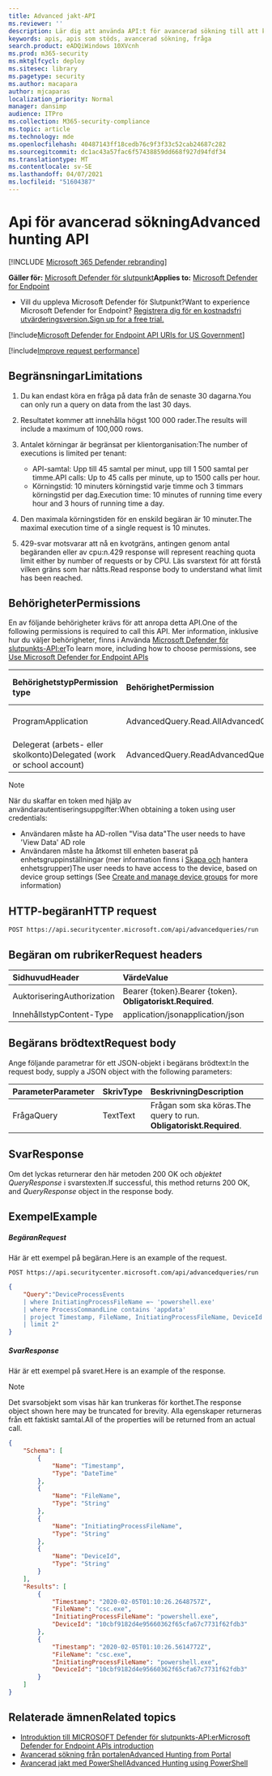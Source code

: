 ```yaml
---
title: Advanced jakt-API
ms.reviewer: ''
description: Lär dig att använda API:t för avancerad sökning till att köra avancerade frågor på Microsoft Defender för Slutpunkt. Läs mer om begränsningar och se ett exempel.
keywords: apis, apis som stöds, avancerad sökning, fråga
search.product: eADQiWindows 10XVcnh
ms.prod: m365-security
ms.mktglfcycl: deploy
ms.sitesec: library
ms.pagetype: security
ms.author: macapara
author: mjcaparas
localization_priority: Normal
manager: dansimp
audience: ITPro
ms.collection: M365-security-compliance
ms.topic: article
ms.technology: mde
ms.openlocfilehash: 40487143ff18cedb76c9f3f33c52cab24687c282
ms.sourcegitcommit: dc1ac43a57fac6f57438859dd668f927d94fdf34
ms.translationtype: MT
ms.contentlocale: sv-SE
ms.lasthandoff: 04/07/2021
ms.locfileid: "51604387"
---
```

# <a name="advanced-hunting-api"></a><span data-ttu-id="c991a-105">Api för avancerad sökning</span><span class="sxs-lookup"><span data-stu-id="c991a-105">Advanced hunting API</span></span>

[!INCLUDE [Microsoft 365 Defender rebranding](../../includes/microsoft-defender.md)]


<span data-ttu-id="c991a-106">**Gäller för:** [Microsoft Defender för slutpunkt](https://go.microsoft.com/fwlink/?linkid=2154037)</span><span class="sxs-lookup"><span data-stu-id="c991a-106">**Applies to:** [Microsoft Defender for Endpoint](https://go.microsoft.com/fwlink/?linkid=2154037)</span></span>

- <span data-ttu-id="c991a-107">Vill du uppleva Microsoft Defender för Slutpunkt?</span><span class="sxs-lookup"><span data-stu-id="c991a-107">Want to experience Microsoft Defender for Endpoint?</span></span> [<span data-ttu-id="c991a-108">Registrera dig för en kostnadsfri utvärderingsversion.</span><span class="sxs-lookup"><span data-stu-id="c991a-108">Sign up for a free trial.</span></span>](https://www.microsoft.com/microsoft-365/windows/microsoft-defender-atp?ocid=docs-wdatp-exposedapis-abovefoldlink) 

[!include[Microsoft Defender for Endpoint API URIs for US Government](../../includes/microsoft-defender-api-usgov.md)]

[!include[Improve request performance](../../includes/improve-request-performance.md)]

## <a name="limitations"></a><span data-ttu-id="c991a-109">Begränsningar</span><span class="sxs-lookup"><span data-stu-id="c991a-109">Limitations</span></span>

1. <span data-ttu-id="c991a-110">Du kan endast köra en fråga på data från de senaste 30 dagarna.</span><span class="sxs-lookup"><span data-stu-id="c991a-110">You can only run a query on data from the last 30 days.</span></span>

2. <span data-ttu-id="c991a-111">Resultatet kommer att innehålla högst 100 000 rader.</span><span class="sxs-lookup"><span data-stu-id="c991a-111">The results will include a maximum of 100,000 rows.</span></span>

3. <span data-ttu-id="c991a-112">Antalet körningar är begränsat per klientorganisation:</span><span class="sxs-lookup"><span data-stu-id="c991a-112">The number of executions is limited per tenant:</span></span>
   - <span data-ttu-id="c991a-113">API-samtal: Upp till 45 samtal per minut, upp till 1 500 samtal per timme.</span><span class="sxs-lookup"><span data-stu-id="c991a-113">API calls: Up to 45 calls per minute, up to 1500 calls per hour.</span></span>
   - <span data-ttu-id="c991a-114">Körningstid: 10 minuters körningstid varje timme och 3 timmars körningstid per dag.</span><span class="sxs-lookup"><span data-stu-id="c991a-114">Execution time: 10 minutes of running time every hour and 3 hours of running time a day.</span></span>

4. <span data-ttu-id="c991a-115">Den maximala körningstiden för en enskild begäran är 10 minuter.</span><span class="sxs-lookup"><span data-stu-id="c991a-115">The maximal execution time of a single request is 10 minutes.</span></span>

5. <span data-ttu-id="c991a-116">429-svar motsvarar att nå en kvotgräns, antingen genom antal begäranden eller av cpu:n.</span><span class="sxs-lookup"><span data-stu-id="c991a-116">429 response will represent reaching quota limit either by number of requests or by CPU.</span></span> <span data-ttu-id="c991a-117">Läs svarstext för att förstå vilken gräns som har nåtts.</span><span class="sxs-lookup"><span data-stu-id="c991a-117">Read response body to understand what limit has been reached.</span></span> 

## <a name="permissions"></a><span data-ttu-id="c991a-118">Behörigheter</span><span class="sxs-lookup"><span data-stu-id="c991a-118">Permissions</span></span>

<span data-ttu-id="c991a-119">En av följande behörigheter krävs för att anropa detta API.</span><span class="sxs-lookup"><span data-stu-id="c991a-119">One of the following permissions is required to call this API.</span></span> <span data-ttu-id="c991a-120">Mer information, inklusive hur du väljer behörigheter, finns i Använda [Microsoft Defender för slutpunkts-API:er](apis-intro.md)</span><span class="sxs-lookup"><span data-stu-id="c991a-120">To learn more, including how to choose permissions, see [Use Microsoft Defender for Endpoint APIs](apis-intro.md)</span></span>

<span data-ttu-id="c991a-121">Behörighetstyp</span><span class="sxs-lookup"><span data-stu-id="c991a-121">Permission type</span></span> |   <span data-ttu-id="c991a-122">Behörighet</span><span class="sxs-lookup"><span data-stu-id="c991a-122">Permission</span></span>  |   <span data-ttu-id="c991a-123">Visningsnamn för behörighet</span><span class="sxs-lookup"><span data-stu-id="c991a-123">Permission display name</span></span>
:---|:---|:---
<span data-ttu-id="c991a-124">Program</span><span class="sxs-lookup"><span data-stu-id="c991a-124">Application</span></span> |   <span data-ttu-id="c991a-125">AdvancedQuery.Read.All</span><span class="sxs-lookup"><span data-stu-id="c991a-125">AdvancedQuery.Read.All</span></span> |    <span data-ttu-id="c991a-126">Kör avancerade frågor</span><span class="sxs-lookup"><span data-stu-id="c991a-126">'Run advanced queries'</span></span>
<span data-ttu-id="c991a-127">Delegerat (arbets- eller skolkonto)</span><span class="sxs-lookup"><span data-stu-id="c991a-127">Delegated (work or school account)</span></span> | <span data-ttu-id="c991a-128">AdvancedQuery.Read</span><span class="sxs-lookup"><span data-stu-id="c991a-128">AdvancedQuery.Read</span></span> | <span data-ttu-id="c991a-129">Kör avancerade frågor</span><span class="sxs-lookup"><span data-stu-id="c991a-129">'Run advanced queries'</span></span>

>[!Note]
> <span data-ttu-id="c991a-130">När du skaffar en token med hjälp av användarautentiseringsuppgifter:</span><span class="sxs-lookup"><span data-stu-id="c991a-130">When obtaining a token using user credentials:</span></span>
>- <span data-ttu-id="c991a-131">Användaren måste ha AD-rollen "Visa data"</span><span class="sxs-lookup"><span data-stu-id="c991a-131">The user needs to have 'View Data' AD role</span></span>
>- <span data-ttu-id="c991a-132">Användaren måste ha åtkomst till enheten baserat på enhetsgruppinställningar (mer information finns i [Skapa och](machine-groups.md) hantera enhetsgrupper)</span><span class="sxs-lookup"><span data-stu-id="c991a-132">The user needs to have access to the device, based on device group settings (See [Create and manage device groups](machine-groups.md) for more information)</span></span>

## <a name="http-request"></a><span data-ttu-id="c991a-133">HTTP-begäran</span><span class="sxs-lookup"><span data-stu-id="c991a-133">HTTP request</span></span>

```http
POST https://api.securitycenter.microsoft.com/api/advancedqueries/run
```

## <a name="request-headers"></a><span data-ttu-id="c991a-134">Begäran om rubriker</span><span class="sxs-lookup"><span data-stu-id="c991a-134">Request headers</span></span>

<span data-ttu-id="c991a-135">Sidhuvud</span><span class="sxs-lookup"><span data-stu-id="c991a-135">Header</span></span> | <span data-ttu-id="c991a-136">Värde</span><span class="sxs-lookup"><span data-stu-id="c991a-136">Value</span></span> 
:---|:---
<span data-ttu-id="c991a-137">Auktorisering</span><span class="sxs-lookup"><span data-stu-id="c991a-137">Authorization</span></span> | <span data-ttu-id="c991a-138">Bearer {token}.</span><span class="sxs-lookup"><span data-stu-id="c991a-138">Bearer {token}.</span></span> <span data-ttu-id="c991a-139">**Obligatoriskt.**</span><span class="sxs-lookup"><span data-stu-id="c991a-139">**Required**.</span></span>
<span data-ttu-id="c991a-140">Innehållstyp</span><span class="sxs-lookup"><span data-stu-id="c991a-140">Content-Type</span></span>    | <span data-ttu-id="c991a-141">application/json</span><span class="sxs-lookup"><span data-stu-id="c991a-141">application/json</span></span>

## <a name="request-body"></a><span data-ttu-id="c991a-142">Begärans brödtext</span><span class="sxs-lookup"><span data-stu-id="c991a-142">Request body</span></span>

<span data-ttu-id="c991a-143">Ange följande parametrar för ett JSON-objekt i begärans brödtext:</span><span class="sxs-lookup"><span data-stu-id="c991a-143">In the request body, supply a JSON object with the following parameters:</span></span>

<span data-ttu-id="c991a-144">Parameter</span><span class="sxs-lookup"><span data-stu-id="c991a-144">Parameter</span></span> | <span data-ttu-id="c991a-145">Skriv</span><span class="sxs-lookup"><span data-stu-id="c991a-145">Type</span></span>    | <span data-ttu-id="c991a-146">Beskrivning</span><span class="sxs-lookup"><span data-stu-id="c991a-146">Description</span></span>
:---|:---|:---
<span data-ttu-id="c991a-147">Fråga</span><span class="sxs-lookup"><span data-stu-id="c991a-147">Query</span></span> | <span data-ttu-id="c991a-148">Text</span><span class="sxs-lookup"><span data-stu-id="c991a-148">Text</span></span> |  <span data-ttu-id="c991a-149">Frågan som ska köras.</span><span class="sxs-lookup"><span data-stu-id="c991a-149">The query to run.</span></span> <span data-ttu-id="c991a-150">**Obligatoriskt.**</span><span class="sxs-lookup"><span data-stu-id="c991a-150">**Required**.</span></span>

## <a name="response"></a><span data-ttu-id="c991a-151">Svar</span><span class="sxs-lookup"><span data-stu-id="c991a-151">Response</span></span>

<span data-ttu-id="c991a-152">Om det lyckas returnerar den här metoden 200 OK och _objektet QueryResponse_ i svarstexten.</span><span class="sxs-lookup"><span data-stu-id="c991a-152">If successful, this method returns 200 OK, and _QueryResponse_ object in the response body.</span></span>


## <a name="example"></a><span data-ttu-id="c991a-153">Exempel</span><span class="sxs-lookup"><span data-stu-id="c991a-153">Example</span></span>

##### <a name="request"></a><span data-ttu-id="c991a-154">Begäran</span><span class="sxs-lookup"><span data-stu-id="c991a-154">Request</span></span>

<span data-ttu-id="c991a-155">Här är ett exempel på begäran.</span><span class="sxs-lookup"><span data-stu-id="c991a-155">Here is an example of the request.</span></span>

```http
POST https://api.securitycenter.microsoft.com/api/advancedqueries/run
```

```json
{
    "Query":"DeviceProcessEvents  
    | where InitiatingProcessFileName =~ 'powershell.exe'
    | where ProcessCommandLine contains 'appdata'
    | project Timestamp, FileName, InitiatingProcessFileName, DeviceId
    | limit 2"
}
```

##### <a name="response"></a><span data-ttu-id="c991a-156">Svar</span><span class="sxs-lookup"><span data-stu-id="c991a-156">Response</span></span>

<span data-ttu-id="c991a-157">Här är ett exempel på svaret.</span><span class="sxs-lookup"><span data-stu-id="c991a-157">Here is an example of the response.</span></span>

>[!NOTE]
><span data-ttu-id="c991a-158">Det svarsobjekt som visas här kan trunkeras för korthet.</span><span class="sxs-lookup"><span data-stu-id="c991a-158">The response object shown here may be truncated for brevity.</span></span> <span data-ttu-id="c991a-159">Alla egenskaper returneras från ett faktiskt samtal.</span><span class="sxs-lookup"><span data-stu-id="c991a-159">All of the properties will be returned from an actual call.</span></span>

```json
{
    "Schema": [
        {
            "Name": "Timestamp",
            "Type": "DateTime"
        },
        {
            "Name": "FileName",
            "Type": "String"
        },
        {
            "Name": "InitiatingProcessFileName",
            "Type": "String"
        },
        {
            "Name": "DeviceId",
            "Type": "String"
        }
    ],
    "Results": [
        {
            "Timestamp": "2020-02-05T01:10:26.2648757Z",
            "FileName": "csc.exe",
            "InitiatingProcessFileName": "powershell.exe",
            "DeviceId": "10cbf9182d4e95660362f65cfa67c7731f62fdb3"
        },
        {
            "Timestamp": "2020-02-05T01:10:26.5614772Z",
            "FileName": "csc.exe",
            "InitiatingProcessFileName": "powershell.exe",
            "DeviceId": "10cbf9182d4e95660362f65cfa67c7731f62fdb3"
        }
    ]
}
```

## <a name="related-topics"></a><span data-ttu-id="c991a-160">Relaterade ämnen</span><span class="sxs-lookup"><span data-stu-id="c991a-160">Related topics</span></span>

- [<span data-ttu-id="c991a-161">Introduktion till MICROSOFT Defender för slutpunkts-API:er</span><span class="sxs-lookup"><span data-stu-id="c991a-161">Microsoft Defender for Endpoint APIs introduction</span></span>](apis-intro.md)
- [<span data-ttu-id="c991a-162">Avancerad sökning från portalen</span><span class="sxs-lookup"><span data-stu-id="c991a-162">Advanced Hunting from Portal</span></span>](advanced-hunting-query-language.md)
- [<span data-ttu-id="c991a-163">Avancerad jakt med PowerShell</span><span class="sxs-lookup"><span data-stu-id="c991a-163">Advanced Hunting using PowerShell</span></span>](run-advanced-query-sample-powershell.md)
